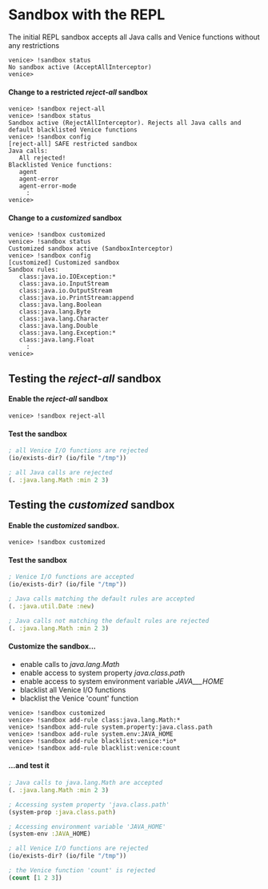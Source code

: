 # Sandbox with the REPL

The initial REPL sandbox accepts all Java calls and Venice functions without any restrictions

```
venice> !sandbox status
No sandbox active (AcceptAllInterceptor)
venice> 
```

#### Change to a restricted _reject-all_ sandbox

```
venice> !sandbox reject-all
venice> !sandbox status
Sandbox active (RejectAllInterceptor). Rejects all Java calls and default blacklisted Venice functions
venice> !sandbox config
[reject-all] SAFE restricted sandbox
Java calls:
   All rejected!
Blacklisted Venice functions:
   agent
   agent-error
   agent-error-mode
     :
venice> 
```

#### Change to a _customized_ sandbox

```
venice> !sandbox customized
venice> !sandbox status
Customized sandbox active (SandboxInterceptor)
venice> !sandbox config
[customized] Customized sandbox
Sandbox rules:
   class:java.io.IOException:*
   class:java.io.InputStream
   class:java.io.OutputStream
   class:java.io.PrintStream:append
   class:java.lang.Boolean
   class:java.lang.Byte
   class:java.lang.Character
   class:java.lang.Double
   class:java.lang.Exception:*
   class:java.lang.Float
     :
venice> 
```

## Testing the _reject-all_ sandbox

#### Enable the _reject-all_ sandbox

```
venice> !sandbox reject-all
```

#### Test the sandbox

```clojure
; all Venice I/O functions are rejected
(io/exists-dir? (io/file "/tmp"))
```

```clojure
; all Java calls are rejected
(. :java.lang.Math :min 2 3)
```

## Testing the _customized_ sandbox

#### Enable the _customized_ sandbox.

```
venice> !sandbox customized
```

#### Test the sandbox

```clojure
; Venice I/O functions are accepted
(io/exists-dir? (io/file "/tmp"))
```

```clojure
; Java calls matching the default rules are accepted
(. :java.util.Date :new)
```

```clojure
; Java calls not matching the default rules are rejected
(. :java.lang.Math :min 2 3)
```

#### Customize the sandbox...
* enable calls to _java.lang.Math_
* enable access to system property _java.class.path_
* enable access to system environment variable _JAVA___HOME_
* blacklist all Venice I/O functions
* blacklist the Venice 'count' function

```
venice> !sandbox customized
venice> !sandbox add-rule class:java.lang.Math:*
venice> !sandbox add-rule system.property:java.class.path
venice> !sandbox add-rule system.env:JAVA_HOME
venice> !sandbox add-rule blacklist:venice:*io*
venice> !sandbox add-rule blacklist:venice:count
```

#### ...and test it

```clojure
; Java calls to java.lang.Math are accepted
(. :java.lang.Math :min 2 3)
```

```clojure
; Accessing system property 'java.class.path'
(system-prop :java.class.path)
```

```clojure
; Accessing environment variable 'JAVA_HOME'
(system-env :JAVA_HOME)
```

```clojure
; all Venice I/O functions are rejected
(io/exists-dir? (io/file "/tmp"))
```

```clojure
; the Venice function 'count' is rejected
(count [1 2 3])
```
